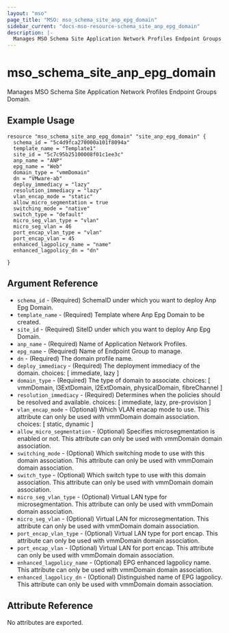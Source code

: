 ```yaml
---
layout: "mso"
page_title: "MSO: mso_schema_site_anp_epg_domain"
sidebar_current: "docs-mso-resource-schema_site_anp_epg_domain"
description: |-
  Manages MSO Schema Site Application Network Profiles Endpoint Groups Domain.
---
```


# mso_schema_site_anp_epg_domain #

Manages MSO Schema Site Application Network Profiles Endpoint Groups Domain.

## Example Usage ##

```hcl
resource "mso_schema_site_anp_epg_domain" "site_anp_epg_domain" {
  schema_id = "5c4d9fca270000a101f8094a"
  template_name = "Template1"
  site_id = "5c7c95b25100008f01c1ee3c"
  anp_name = "ANP"
  epg_name = "Web"
  domain_type = "vmmDomain"
  dn = "VMware-ab"
  deploy_immediacy = "lazy"
  resolution_immediacy = "lazy"
  vlan_encap_mode = "static"
  allow_micro_segmentation = true
  switching_mode = "native"
  switch_type = "default"
  micro_seg_vlan_type = "vlan"
  micro_seg_vlan = 46
  port_encap_vlan_type = "vlan"
  port_encap_vlan = 45
  enhanced_lagpolicy_name = "name"
  enhanced_lagpolicy_dn = "dn"

}

```

## Argument Reference ##

* `schema_id` - (Required) SchemaID under which you want to deploy Anp Epg Domain.
* `template_name` - (Required) Template where Anp Epg Domain to be created.
* `site_id` - (Required) SiteID under which you want to deploy Anp Epg Domain.
* `anp_name` - (Required) Name of Application Network Profiles.
* `epg_name` - (Required) Name of Endpoint Group to manage.
* `dn` - (Required) The domain profile name.
* `deploy_immediacy` - (Required) The deployment immediacy of the domain. choices: [ immediate, lazy ]
* `domain_type` - (Required) The type of domain to associate. choices: [ vmmDomain, l3ExtDomain, l2ExtDomain, physicalDomain, fibreChannel ]
* `resolution_immediacy` - (Required) Determines when the policies should be resolved and available. choices: [ immediate, lazy, pre-provision ]
* `vlan_encap_mode` - (Optional) Which VLAN enacap mode to use. This attribute can only be used with vmmDomain domain association. choices: [ static, dynamic ]
* `allow_micro_segmentation` - (Optional) Specifies microsegmentation is enabled or not. This attribute can only be used with vmmDomain domain association.
* `switching_mode` - (Optional) Which switching mode to use with this domain association. This attribute can only be used with vmmDomain domain association.
* `switch_type` - (Optional) Which switch type to use with this domain association. This attribute can only be used with vmmDomain domain association.
* `micro_seg_vlan_type` - (Optional) Virtual LAN type for microsegmentation. This attribute can only be used with vmmDomain domain association.
* `micro_seg_vlan` - (Optional) Virtual LAN for microsegmentation. This attribute can only be used with vmmDomain domain association.
* `port_encap_vlan_type` - (Optional) Virtual LAN type for port encap. This attribute can only be used with vmmDomain domain association.
* `port_encap_vlan` - (Optional) Virtual LAN for port encap. This attribute can only be used with vmmDomain domain association.
* `enhanced_lagpolicy_name` - (Optional) EPG enhanced lagpolicy name. This attribute can only be used with vmmDomain domain association.
* `enhanced_lagpolicy_dn` - (Optional) Distinguished name of EPG lagpolicy. This attribute can only be used with vmmDomain domain association.

## Attribute Reference ##

No attributes are exported.
